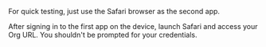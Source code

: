 For quick testing, just use the Safari browser as the second app.

After signing in to the first app on the device, launch Safari and access your Org URL. You shouldn't be prompted for your credentials.
